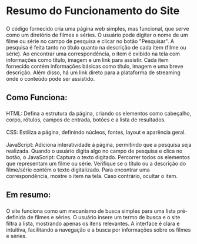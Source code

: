 <h1 align="left">Resumo do Funcionamento do Site</h1>

###

<p align="left">O código fornecido cria uma página web simples, mas funcional, que serve como um diretório de filmes e séries. O usuário pode digitar o nome de um filme ou série no campo de pesquisa e clicar no botão "Pesquisar". A pesquisa é feita tanto no título quanto na descrição de cada item (filme ou série). Ao encontrar uma correspondência, o item é exibido na tela com informações como título, imagem e um link para assistir. Cada item fornecido contém informações básicas como título, imagem e uma breve descrição. Além disso, há um link direto para a plataforma de streaming onde o conteúdo pode ser assistido.</p>

###

<h2 align="left">Como Funciona:</h2>

###

<p align="left">HTML: Defina a estrutura da página, criando os elementos como cabeçalho, corpo, rótulos, campos de entrada, botões e a lista de resultados.<br><br>CSS: Estiliza a página, definindo núcleos, fontes, layout e aparência geral.<br><br>JavaScript: Adiciona interatividade à página, permitindo que a pesquisa seja realizada. Quando o usuário digita algo no campo de pesquisa e clica no botão, o JavaScript: Captura o texto digitado. Percorrer todos os elementos que representam um filme ou série. Verifique se o título ou a descrição do filme/série contém o texto digitalizado. Para encontrar uma correspondência, mostre o item na tela. Caso contrário, ocultar o item.</p>

###

<h2 align="left">Em resumo:</h2>

###

<p align="left">O site funciona como um mecanismo de busca simples para uma lista pré-definida de filmes e séries. O usuário insere um termo de busca e o site filtra a lista, mostrando apenas os itens relevantes. A interface é clara e intuitiva, facilitando a navegação e a busca por informações sobre os filmes e séries.</p>

###
